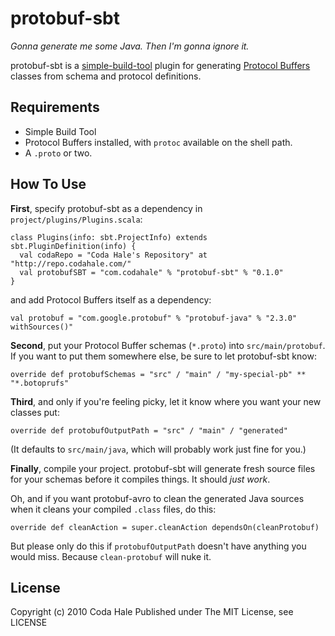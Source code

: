 protobuf-sbt
============

*Gonna generate me some Java. Then I'm gonna ignore it.*

protobuf-sbt is a
[simple-build-tool](http://code.google.com/p/simple-build-tool/) plugin for
generating [Protocol Buffers](http://code.google.com/apis/protocolbuffers/)
classes from schema and protocol definitions.


Requirements
------------

* Simple Build Tool
* Protocol Buffers installed, with `protoc` available on the shell path.
* A `.proto` or two.


How To Use
----------

**First**, specify protobuf-sbt as a dependency in
`project/plugins/Plugins.scala`:

    class Plugins(info: sbt.ProjectInfo) extends sbt.PluginDefinition(info) {
      val codaRepo = "Coda Hale's Repository" at "http://repo.codahale.com/"
      val protobufSBT = "com.codahale" % "protobuf-sbt" % "0.1.0"
    }

and add Protocol Buffers itself as a dependency:

    val protobuf = "com.google.protobuf" % "protobuf-java" % "2.3.0" withSources()"

**Second**, put your Protocol Buffer schemas (`*.proto`) into
`src/main/protobuf`. If you want to put them somewhere else, be sure to let
protobuf-sbt know:
    
    override def protobufSchemas = "src" / "main" / "my-special-pb" ** "*.botoprufs"
    
**Third**, and only if you're feeling picky, let it know where you want your
new classes put:
    
    override def protobufOutputPath = "src" / "main" / "generated"

(It defaults to `src/main/java`, which will probably work just fine for you.)

**Finally**, compile your project. protobuf-sbt will generate fresh source files
for your schemas before it compiles things. It should *just work*.

Oh, and if you want protobuf-avro to clean the generated Java sources when it
cleans your compiled `.class` files, do this:
    
    override def cleanAction = super.cleanAction dependsOn(cleanProtobuf)

But please only do this if `protobufOutputPath` doesn't have anything you would
miss. Because `clean-protobuf` will nuke it.


License
-------

Copyright (c) 2010 Coda Hale
Published under The MIT License, see LICENSE